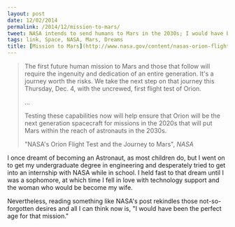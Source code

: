 ```yaml
---
layout: post
date: 12/02/2014
permalink: /2014/12/mission-to-mars/
tweet: NASA intends to send humans to Mars in the 2030s; I would have been the perfect age for that trip.
tags: link, Space, NASA, Mars, Dreams
title: [Mission to Mars](http://www.nasa.gov/content/nasas-orion-flight-test-and-the-journey-to-mars/)
---
```


>The first future human mission to Mars and those that follow will require the ingenuity and dedication of an entire generation. It's a journey worth the risks. We take the next step on that journey this Thursday, Dec. 4, with the uncrewed, first flight test of Orion. 
>
>...
>
>Testing these capabilities now will help ensure that Orion will be the next generation spacecraft for missions in the 2020s that will put Mars within the reach of astronauts in the 2030s. 
>
>"NASA's Orion Flight Test and the Journey to Mars", *NASA*

I once dreamt of becoming an Astronaut, as most children do, but I went on to get my undergraduate degree in engineering and desperately tried to get into an internship with NASA while in school. I held fast to that dream until I was a sophomore, at which time I fell in love with technology support and the woman who would be become my wife. 

Nevertheless, reading something like NASA's post rekindles those not-so-forgotten desires and all I can think now is, "I would have been the perfect age for that mission."